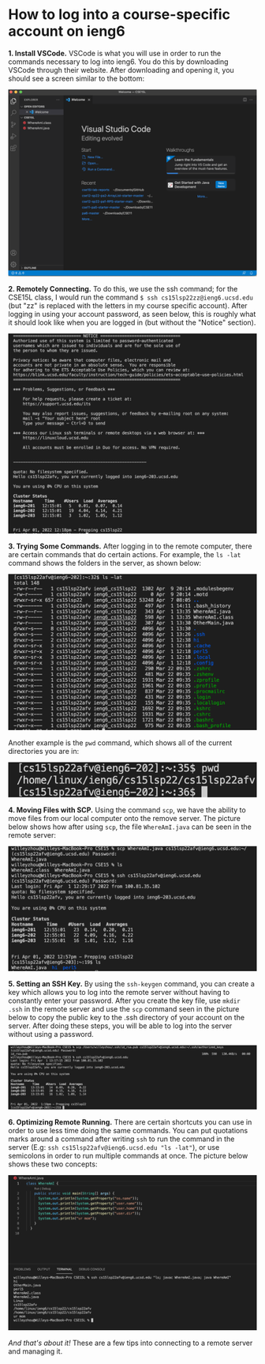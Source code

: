# How to log into a course-specific account on ieng6
__1. Install VSCode.__ VSCode is what you will use in order to run the commands necessary to log into ieng6. You do this by downloading VSCode through their website. After downloading and opening it, you should see a screen similar to the bottom:

![image](VSCodeStarter.png)

__2. Remotely Connecting.__ To do this, we use the ssh command; for the CSE15L class, I would run the command `$ ssh cs15lsp22zz@ieng6.ucsd.edu` (but "zz" is replaced with the letters in my course specific account). After logging in using your account password, as seen below, this is roughly what it should look like when you are logged in (but without the "Notice" section).

![image](SSHLogin.png)

__3. Trying Some Commands.__ After logging in to the remote computer, there are certain commands that do certain actions. For example, the `ls -lat` command shows the folders in the server, as shown below:

![image](LatCommand.png)

Another example is the `pwd` command, which shows all of the current directories you are in:

![image](PwdCommand.png)

__4. Moving Files with SCP.__ Using the command `scp`, we have the ability to move files from our local computer onto the remove server. The picture below shows how after using `scp`, the file `WhereAmI.java` can be seen in the remote server:

![image](SCPCommand.png)

__5. Setting an SSH Key.__ By using the `ssh-keygen` command, you can create a key which allows you to log into the remote server without having to constantly enter your password. After you create the key file, use `mkdir .ssh` in the remote server and use the `scp` command seen in the picture below to copy the public key to the .ssh directory of your account on the server. After doing these steps, you will be able to log into the server without using a password.

![image](Keygen.png)

__6. Optimizing Remote Running.__ There are certain shortcuts you can use in order to use less time doing the same commands. You can put quotations marks around a command after writing `ssh` to run the command in the server (E.g: `ssh cs15lsp22afv@ieng6.ucsd.edu "ls -lat"`), or use semicolons in order to run multiple commands at once. The picture below shows these two concepts:

![image](Optimizing.png)

_And that's about it!_ These are a few tips into connecting to a remote server and managing it.